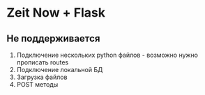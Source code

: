 # Zeit Now + Flask
## Не поддерживается
1. Подключение нескольких python файлов - возможно нужно прописать routes
2. Подключение локальной БД
3. Загрузка файлов
4. POST методы